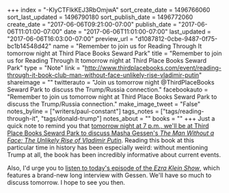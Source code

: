 +++
index = "-KlyCTFlkKEJ3RbOmjwA"
sort_create_date = 1496766060
sort_last_updated = 1496790180
sort_publish_date = 1496772060
create_date = "2017-06-06T09:21:00-07:00"
publish_date = "2017-06-06T11:01:00-07:00"
date = "2017-06-06T11:01:00-07:00"
last_updated = "2017-06-06T16:03:00-07:00"
preview_url = "d1087812-0cbe-9487-0f75-bc1b14548d42"
name = "Remember to join us for Reading Through It tomorrow night at Third Place Books Seward Park"
title = "Remember to join us for Reading Through It tomorrow night at Third Place Books Seward Park"
type = "Note"
link = "http://www.thirdplacebooks.com/event/reading-through-it-book-club-man-without-face-unlikely-rise-vladimir-putin"
shareimage = ""
twitterauto = "Join us tomorrow night @ThirdPlaceBooks Seward Park to discuss the Trump/Russia connection."
facebookauto = "Remember to join us tomorrow night at Third Place Books Seward Park to discuss the Trump/Russia connection."
make_image_tweet = "False"
notes_byline = ["writers/paul-constant"]
tags_notes = ["tags/reading-through-it", "tags/donald-trump"]
notes_about = ""
books = ""
+++
Just a quick note to remind you that [tomorrow night at 7 p.m., we'll be at Third Place Books Seward Park to discuss Masha Gessen's *The Man Without a Face: The Unlikely Rise of Vladimir Putin*](http://www.thirdplacebooks.com/event/reading-through-it-book-club-man-without-face-unlikely-rise-vladimir-putin). Reading this book at this particular time in history has been especially weird: without mentioning Trump at all, the book has been incredibly informative about current events.

Also, I'd urge you to [listen to today's episode of the *Ezra Klein Show*](https://soundcloud.com/ezra-klein-show/masha-gessen-offers-a-plausible-trump-russia-theory), which features a brand-new long interview with Gessen. We'll have so much to discuss tomorrow. I hope to see you then.